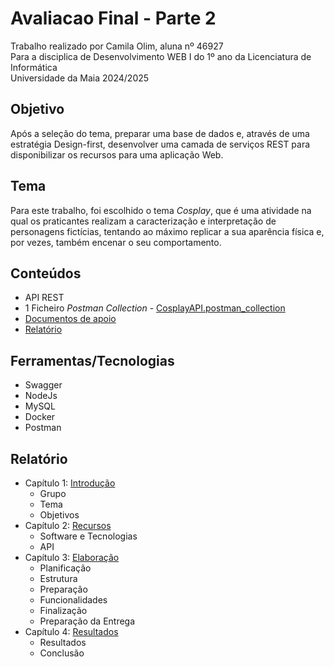 # Avaliacao Final - Parte 2
Trabalho realizado por Camila Olim, aluna nº 46927  
Para a disciplica de Desenvolvimento WEB I do 1º ano da Licenciatura de Informática  
Universidade da Maia 2024/2025

## Objetivo
Após a seleção do tema, preparar uma base de dados e, através de uma estratégia Design-first, desenvolver uma camada de serviços
REST para disponibilizar os recursos para uma aplicação Web. 

## Tema
Para este trabalho, foi escolhido o tema _Cosplay_, que é uma atividade na qual os praticantes realizam a caracterização e interpretação de personagens fictícias, tentando ao máximo replicar a sua aparência física e, por vezes, também encenar o seu comportamento.

## Conteúdos
- API REST
- 1 Ficheiro _Postman Collection_ - [CosplayAPI.postman_collection](https://github.com/inf24dw1g09/DW-Avaliacao-Final/blob/Parte-2/CosplayAPI.postman_collection.json)
- [Documentos de apoio](https://github.com/inf24dw1g09/DW-Avaliacao-Final/tree/Parte-2/Documentos%20de%20apoio)
- [Relatório](https://github.com/inf24dw1g09/DW-Avaliacao-Final/tree/Parte-2/Relatorio)

## Ferramentas/Tecnologias
- Swagger
- NodeJs
- MySQL
- Docker
- Postman

## Relatório
- Capítulo 1: [Introdução](https://github.com/inf24dw1g09/DW-Avaliacao-Final/blob/Parte-2/Relatorio/C1.md)
    - Grupo
    - Tema
    - Objetivos
- Capítulo 2: [Recursos](https://github.com/inf24dw1g09/DW-Avaliacao-Final/blob/Parte-2/Relatorio/C2.md)
    - Software e Tecnologias
    - API
- Capítulo 3: [Elaboração](https://github.com/inf24dw1g09/DW-Avaliacao-Final/blob/Parte-2/Relatorio/C3.md)
    - Planificação
    - Estrutura
    - Preparação
    - Funcionalidades
    - Finalização
    - Preparação da Entrega
- Capítulo 4: [Resultados](https://github.com/inf24dw1g09/DW-Avaliacao-Final/blob/Parte-2/Relatorio/C4.md)
    - Resultados
    - Conclusão
